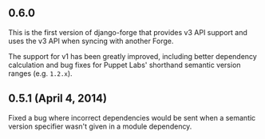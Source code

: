 ## 0.6.0

This is the first version of django-forge that provides v3 API support and
uses the v3 API when syncing with another Forge.

The support for v1 has been greatly improved, including better dependency
calculation and bug fixes for Puppet Labs' shorthand semantic version
ranges (e.g. `1.2.x`).

## 0.5.1 (April 4, 2014)

Fixed a bug where incorrect dependencies would be sent when a semantic
version specifier wasn't given in a module dependency.
